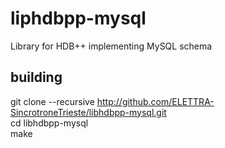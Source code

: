 # liphdbpp-mysql
Library for HDB++ implementing MySQL schema

## building
git clone --recursive http://github.com/ELETTRA-SincrotroneTrieste/libhdbpp-mysql.git  
cd libhdbpp-mysql  
make
